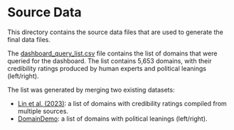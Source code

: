 # Source Data

This directory contains the source data files that are used to generate the final data files.

The [dashboard_query_list.csv](dashboard_query_list.csv) file contains the list of domains that were queried for the dashboard.
The list contains 5,653 domains, with their credibility ratings produced by human experts and political leanings (left/right).

The list was generated by merging two existing datasets:

- [Lin et al. (2023)](https://doi.org/10.1093/pnasnexus/pgad286): a list of domains with credibility ratings compiled from multiple sources.
- [DomainDemo](https://github.com/LazerLab/DomainDemo): a list of domains with political leanings (left/right).